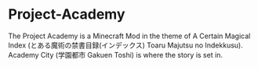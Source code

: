 Project-Academy
===============

The Project Academy is a Minecraft Mod in the theme of A Certain Magical Index (とある魔術の禁書目録(インデックス) Toaru Majutsu no Indekkusu). Academy City (学園都市 Gakuen Toshi) is where the story is set in.

